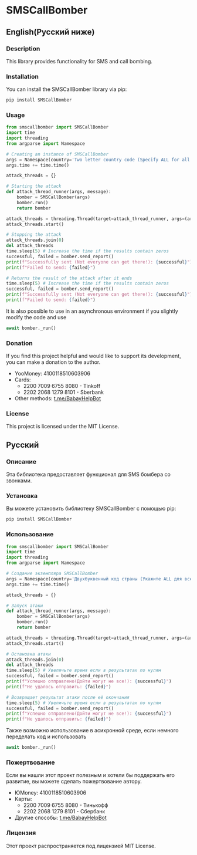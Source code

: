 # SMSCallBomber

## English(Русский ниже)

### Description

This library provides functionality for SMS and call bombing.

### Installation

You can install the SMSCallBomber library via pip:

```bash
pip install SMSCallBomber
```

### Usage

```python
from smscallbomber import SMSCallBomber
import time
import threading
from argparse import Namespace

# Creating an instance of SMSCallBomber
args = Namespace(country='Two letter country code (Specify ALL for all countries)', phone=Phone number for attack (without +), time=Attack time in seconds, threads=Number of threads, timeout=Request timeout, proxy=Whether to use a proxy for attack (True or False))
args.time += time.time()

attack_threads = {}

# Starting the attack
def attack_thread_runner(args, message):
    bomber = SMSCallBomber(args)
    bomber.run()
    return bomber

attack_threads = threading.Thread(target=attack_thread_runner, args=(args))
attack_threads.start()

# Stopping the attack
attack_threads.join(0)
del attack_threads
time.sleep(5) # Increase the time if the results contain zeros
successful, failed = bomber.send_report()
print(f"Successfully sent (Not everyone can get there!): {successful}")
print(f"Failed to send: {failed}")

# Returns the result of the attack after it ends
time.sleep(5) # Increase the time if the results contain zeros
successful, failed = bomber.send_report()
print(f"Successfully sent (Not everyone can get there!): {successful}")
print(f"Failed to send: {failed}")
```

It is also possible to use in an asynchronous environment if you slightly modify the code and use 
```python
await bomber._run()
```

### Donation

If you find this project helpful and would like to support its development, you can make a donation to the author.

- YooMoney: 4100118510603906
- Cards:
  - 2200 7009 6755 8080 - Tinkoff
  - 2202 2068 1279 8101 - Sberbank
- Other methods: [t.me/BabayHelpBot](https://t.me/BabayHelpBot)

### License

This project is licensed under the MIT License.

## Русский

### Описание

Эта библиотека предоставляет функционал для SMS бомбера со звонками.

### Установка

Вы можете установить библиотеку SMSCallBomber с помощью pip:

```bash
pip install SMSCallBomber
```

### Использование

```python
from smscallbomber import SMSCallBomber
import time
import threading
from argparse import Namespace

# Создание экземпляра SMSCallBomber
args = Namespace(country='Двухбуквенный код страны (Укажите ALL для всех стран)', phone=Номер телефона для атаки (без +), time=Время атаки в секундах, threads=Количество потоков, timeout=Время ожидания запроса, proxy=Использовать ли прокси для атаки (True или False))
args.time += time.time()

attack_threads = {}

# Запуск атаки
def attack_thread_runner(args, message):
    bomber = SMSCallBomber(args)
    bomber.run()
    return bomber

attack_threads = threading.Thread(target=attack_thread_runner, args=(args))
attack_threads.start()

# Остановка атаки
attack_threads.join(0)
del attack_threads
time.sleep(5) # Увеличьте время если в результатах по нулям
successful, failed = bomber.send_report()
print(f"Успешно отправлено(Дойти могут не все!): {successful}")
print(f"Не удалось отправить: {failed}")

# Возвращает результат атаки после её окончания
time.sleep(5) # Увеличьте время если в результатах по нулям
successful, failed = bomber.send_report()
print(f"Успешно отправлено(Дойти могут не все!): {successful}")
print(f"Не удалось отправить: {failed}")
```

Также возможно использование в асихронной среде, если немного переделать код и использовать 
```python
await bomber._run()
```

### Пожертвование

Если вы нашли этот проект полезным и хотели бы поддержать его развитие, вы можете сделать пожертвование автору.

- ЮMoney: 4100118510603906
- Карты:
  - 2200 7009 6755 8080 - Тинькофф
  - 2202 2068 1279 8101 - Сбербанк
- Другие способы: [t.me/BabayHelpBot](https://t.me/BabayHelpBot)

### Лицензия

Этот проект распространяется под лицензией MIT License.
